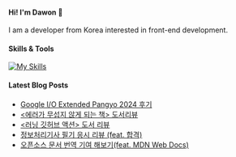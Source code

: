 #### Hi! I'm Dawon 👋

I am a developer from Korea interested in front-end development.

#### Skills & Tools

[![My Skills](https://skillicons.dev/icons?i=git,js,html,css,react,tailwind,vscode,notion)](https://skillicons.dev)


#### Latest Blog Posts

- [Google I/O Extended Pangyo 2024 후기](https://dawonny.tistory.com/473)
- [&lt;에러가 무섭지 않게 되는 책&gt; 도서리뷰](https://dawonny.tistory.com/472)
- [&lt;러닝 깃허브 액션&gt; 도서 리뷰](https://dawonny.tistory.com/471)
- [정보처리기사 필기 응시 리뷰 (feat. 합격)](https://dawonny.tistory.com/470)
- [오픈소스 문서 번역 기여 해보기(feat. MDN Web Docs)](https://dawonny.tistory.com/469)

